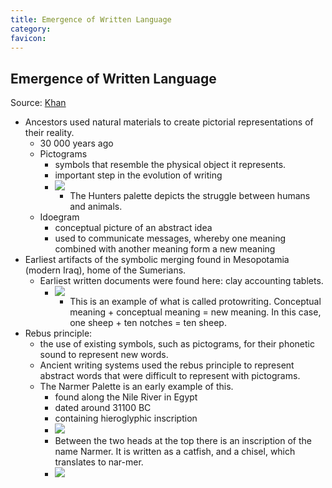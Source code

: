 ```yaml
---
title: Emergence of Written Language
category: 
favicon: 
---
```


## Emergence of Written Language
Source: [Khan](https://www.khanacademy.org/computing/computer-science/informationtheory/info-theory/v/language-of-coins-2-8-proto-writing)

- Ancestors used natural materials to create pictorial representations of their reality.
	- 30 000 years ago
	- Pictograms
		- symbols that resemble the physical object it represents.
		- important step in the evolution of writing
		- ![](https://www.meretsegerbooks.com/pictures/M7000a-09.jpeg?v=1633548035)
			- The Hunters palette depicts the struggle between humans and animals.
	- Idoegram
		- conceptual picture of an abstract idea
		- used to communicate messages, whereby one meaning combined with another meaning form a new meaning
- Earliest artifacts of the symbolic merging found in Mesopotamia (modern Iraq), home of the Sumerians.
	- Earliest written documents were found here: clay accounting tablets.
		- ![](https://www.christies.com/img/LotImages/2019/CKS/2019_CKS_18152_0401_002(a_mesopotamian_proto-cuneiform_clay_tablet_with_account_of_monthly_rat).jpg?w=400)
			- This is an example of what is called protowriting. Conceptual meaning + conceptual meaning = new meaning. In this case, one sheep + ten notches = ten sheep.
- Rebus principle:
	- the use of existing symbols, such as pictograms, for their phonetic sound to represent new words. 
	- Ancient writing systems used the rebus principle to represent abstract words that were difficult to represent with pictograms.
	- The Narmer Palette is an early example of this.
		- found along the Nile River in Egypt
		- dated around 31100 BC
		- containing hieroglyphic inscription
		- ![](https://upload.wikimedia.org/wikipedia/commons/thumb/b/be/Narmer_Palette.jpg/1920px-Narmer_Palette.jpg)
		- Between the two heads at the top there is an inscription of the name Narmer. It is written as a catfish, and a chisel, which translates to nar-mer.
		- ![](https://cdn.kastatic.org/ka-perseus-images/27bf72277f66037a77361248ad891229e17c12e3.jpeg)